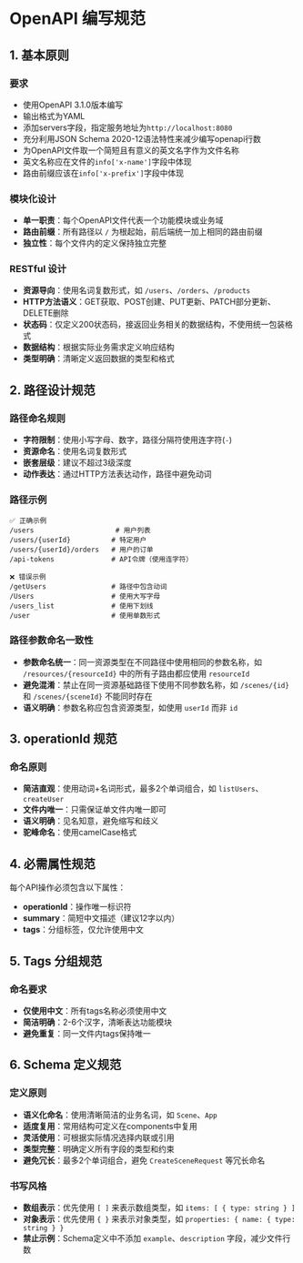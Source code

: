 # OpenAPI 编写规范

## 1. 基本原则

### 要求

- 使用OpenAPI 3.1.0版本编写
- 输出格式为YAML
- 添加servers字段，指定服务地址为`http://localhost:8080`
- 充分利用JSON Schema 2020-12语法特性来减少编写openapi行数
- 为OpenAPI文件取一个简短且有意义的英文名字作为文件名称
- 英文名称应在文件的`info['x-name']`字段中体现
- 路由前缀应该在`info['x-prefix']`字段中体现

### 模块化设计

- **单一职责**：每个OpenAPI文件代表一个功能模块或业务域
- **路由前缀**：所有路径以 `/` 为根起始，前后端统一加上相同的路由前缀
- **独立性**：每个文件内的定义保持独立完整

### RESTful 设计

- **资源导向**：使用名词复数形式，如 `/users`、`/orders`、`/products`
- **HTTP方法语义**：GET获取、POST创建、PUT更新、PATCH部分更新、DELETE删除
- **状态码**：仅定义200状态码，接返回业务相关的数据结构，不使用统一包装格式
- **数据结构**：根据实际业务需求定义响应结构
- **类型明确**：清晰定义返回数据的类型和格式

## 2. 路径设计规范

### 路径命名规则

- **字符限制**：使用小写字母、数字，路径分隔符使用连字符(`-`)
- **资源命名**：使用名词复数形式
- **嵌套层级**：建议不超过3级深度
- **动作表达**：通过HTTP方法表达动作，路径中避免动词

### 路径示例

```
✅ 正确示例
/users                    # 用户列表
/users/{userId}          # 特定用户
/users/{userId}/orders   # 用户的订单
/api-tokens              # API令牌（使用连字符）

❌ 错误示例
/getUsers                # 路径中包含动词
/Users                   # 使用大写字母
/users_list              # 使用下划线
/user                    # 使用单数形式
```

### 路径参数命名一致性

- **参数命名统一**：同一资源类型在不同路径中使用相同的参数名称，如 `/resources/{resourceId}` 中的所有子路由都应使用 `resourceId`
- **避免混淆**：禁止在同一资源基础路径下使用不同参数名称，如 `/scenes/{id}` 和 `/scenes/{sceneId}` 不能同时存在
- **语义明确**：参数名称应包含资源类型，如使用 `userId` 而非 `id`

## 3. operationId 规范

### 命名原则

- **简洁直观**：使用动词+名词形式，最多2个单词组合，如 `listUsers`、`createUser`
- **文件内唯一**：只需保证单文件内唯一即可
- **语义明确**：见名知意，避免缩写和歧义
- **驼峰命名**：使用camelCase格式

## 4. 必需属性规范

每个API操作必须包含以下属性：

- **operationId**：操作唯一标识符
- **summary**：简短中文描述（建议12字以内）
- **tags**：分组标签，仅允许使用中文

## 5. Tags 分组规范

### 命名要求

- **仅使用中文**：所有tags名称必须使用中文
- **简洁明确**：2-6个汉字，清晰表达功能模块
- **避免重复**：同一文件内tags保持唯一

## 6. Schema 定义规范

### 定义原则

- **语义化命名**：使用清晰简洁的业务名词，如 `Scene`、`App`
- **适度复用**：常用结构可定义在components中复用
- **灵活使用**：可根据实际情况选择内联或引用
- **类型完整**：明确定义所有字段的类型和约束
- **避免冗长**：最多2个单词组合，避免 `CreateSceneRequest` 等冗长命名

### 书写风格

- **数组表示**：优先使用 `[ ]` 来表示数组类型，如 `items: [ { type: string } ]`
- **对象表示**：优先使用 `{ }` 来表示对象类型，如 `properties: { name: { type: string } }`
- **禁止示例**：Schema定义中不添加 `example`、`description` 字段，减少文件行数
